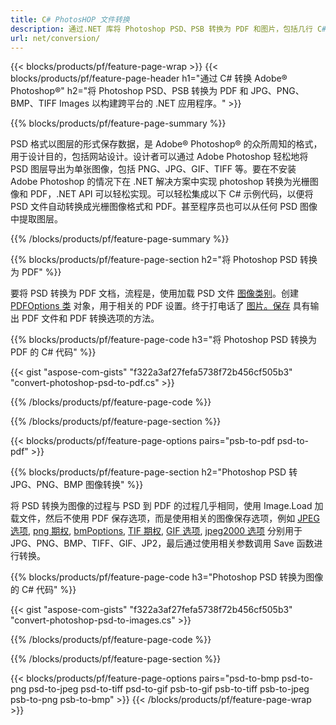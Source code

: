 ```yaml
---
title: C# PhotosHOP 文件转换
description: 通过.NET 库将 Photoshop PSD、PSB 转换为 PDF 和图片，包括几行 C# 代码，包括 BMP、JPG、PNG、TIFF。
url: net/conversion/
---
```


{{< blocks/products/pf/feature-page-wrap >}}
{{< blocks/products/pf/feature-page-header h1="通过 C# 转换 Adobe® Photoshop®" h2="将 Photoshop PSD、PSB 转换为 PDF 和 JPG、PNG、BMP、TIFF Images 以构建跨平台的 .NET 应用程序。" >}}

{{% blocks/products/pf/feature-page-summary %}}

PSD 格式以图层的形式保存数据，是 Adobe® Photoshop® 的众所周知的格式，用于设计目的，包括网站设计。设计者可以通过 Adobe Photoshop 轻松地将 PSD 图层导出为单张图像，包括 PNG、JPG、GIF、TIFF 等。要在不安装 Adobe Photoshop 的情况下在 .NET 解决方案中实现 photoshop 转换为光栅图像和 PDF，.NET API 可以轻松实现。可以轻松集成以下 C# 示例代码，以便将 PSD 文件自动转换成光栅图像格式和 PDF。甚至程序员也可以从任何 PSD 图像中提取图层。


{{% /blocks/products/pf/feature-page-summary %}}

{{% blocks/products/pf/feature-page-section h2="将 Photoshop PSD 转换为 PDF" %}}

要将 PSD 转换为 PDF 文档，流程是，使用加载 PSD 文件 [图像类别](https://apireference.aspose.com/net/psd/aspose.psd/image)。创建 [PDFOptions 类](https://apireference.aspose.com/net/psd/aspose.psd.imageoptions/pdfoptions) 对象，用于相关的 PDF 设置。终于打电话了 [图片。保存](https://apireference.aspose.com/net/psd/aspose.psd.image/save/methods/3) 具有输出 PDF 文件和 PDF 转换选项的方法。

{{% blocks/products/pf/feature-page-code h3="将 Photoshop PSD 转换为 PDF 的 C# 代码" %}}

{{< gist "aspose-com-gists" "f322a3af27fefa5738f72b456cf505b3" "convert-photoshop-psd-to-pdf.cs" >}}

{{% /blocks/products/pf/feature-page-code %}}

{{% /blocks/products/pf/feature-page-section %}}

{{< blocks/products/pf/feature-page-options pairs="psb-to-pdf psd-to-pdf" >}}

{{% blocks/products/pf/feature-page-section h2="Photoshop PSD 转 JPG、PNG、BMP 图像转换" %}}

将 PSD 转换为图像的过程与 PSD 到 PDF 的过程几乎相同，使用 Image.Load 加载文件，然后不使用 PDF 保存选项，而是使用相关的图像保存选项，例如 [JPEG 选项](https://apireference.aspose.com/net/psd/aspose.psd.imageoptions/jpegoptions), [png 期权](https://apireference.aspose.com/net/psd/aspose.psd.imageoptions/pngoptions),  [bmPoptions](https://apireference.aspose.com/net/psd/aspose.psd.imageoptions/bmpoptions), [TIF 期权](https://apireference.aspose.com/net/psd/aspose.psd.imageoptions/tiffoptions),  [GIF 选项](https://apireference.aspose.com/net/psd/aspose.psd.imageoptions/gifoptions), [jpeg2000 选项](https://apireference.aspose.com/net/psd/aspose.psd.imageoptions/jpeg2000options) 分别用于 JPG、PNG、BMP、TIFF、GIF、JP2，最后通过使用相关参数调用 Save 函数进行转换。


{{% blocks/products/pf/feature-page-code h3="Photoshop PSD 转换为图像的 C# 代码" %}}

{{< gist "aspose-com-gists" "f322a3af27fefa5738f72b456cf505b3" "convert-photoshop-psd-to-images.cs" >}}

{{% /blocks/products/pf/feature-page-code %}}

{{% /blocks/products/pf/feature-page-section %}}

{{< blocks/products/pf/feature-page-options pairs="psd-to-bmp psd-to-png psd-to-jpeg psd-to-tiff psd-to-gif psb-to-gif psb-to-tiff psb-to-jpeg psb-to-png psb-to-bmp" >}}
{{< /blocks/products/pf/feature-page-wrap >}}
